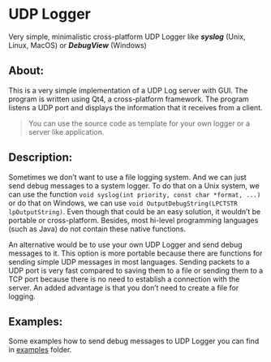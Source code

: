 # UDP Logger
Very simple, minimalistic cross-platform UDP Logger like _**syslog**_ (Unix, Linux, MacOS) or _**DebugView**_ (Windows)

## About:

This is a very simple implementation of a UDP Log server with GUI. The program is written using Qt4, a cross-platform framework. The program listens a UDP port and displays the information that it receives from a client.

> You can use the source code as template for your own logger or a server like application.

## Description:

Sometimes we don’t want to use a file logging system. And we can just send debug messages to a system logger. To do that on a Unix system, we can use the function ```void syslog(int priority, const char *format, ...)``` or do that on Windows, we can use ```void OutputDebugString(LPCTSTR lpOutputString)```. Even though that could be an easy solution, it wouldn’t be portable or cross-platform. Besides, most hi-level programming languages (such as Java) do not contain these native functions.

An alternative would be to use your own UDP Logger and send debug messages to it. This option is more portable because there are functions for sending simple UDP messages in most languages. Sending packets to a UDP port is very fast compared to saving them to a file or sending them to a TCP port because there is no need to establish a connection with the server. An added advantage is that you don’t need to create a file for logging.

## Examples:

Some examples how to send debug messages to UDP Logger you can find in [examples](examples) folder.
